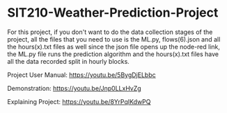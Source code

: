 # SIT210-Weather-Prediction-Project

For this project, if you don't want to do the data collection stages of the project, all the files that you need to use is the ML.py, flows(6).json and all the hours(x).txt files as well since the json file opens up the node-red link, the ML.py file runs the prediction algorithm and the hours(x).txt files have all the data recorded split in hourly blocks.

Project User Manual: https://youtu.be/5BygDjELbbc 

Demonstration: https://youtu.be/Jnp0LLxHvZg

Explaining Project: https://youtu.be/8YrPqIKdwPQ
